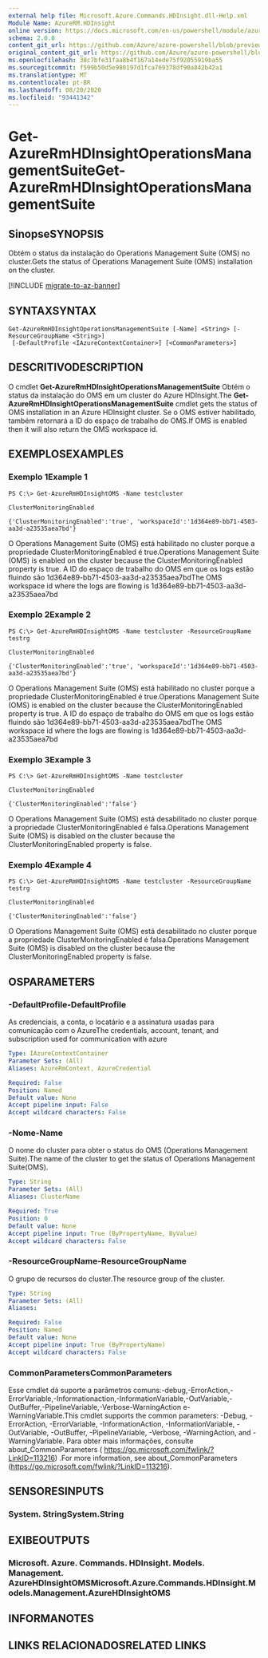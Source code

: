 ```yaml
---
external help file: Microsoft.Azure.Commands.HDInsight.dll-Help.xml
Module Name: AzureRM.HDInsight
online version: https://docs.microsoft.com/en-us/powershell/module/azurerm.hdinsight/get-azurermhdinsightoperationsmanagementsuite
schema: 2.0.0
content_git_url: https://github.com/Azure/azure-powershell/blob/preview/src/ResourceManager/HDInsight/Commands.HDInsight/help/Get-AzureRmHDInsightOperationsManagementSuite.md
original_content_git_url: https://github.com/Azure/azure-powershell/blob/preview/src/ResourceManager/HDInsight/Commands.HDInsight/help/Get-AzureRmHDInsightOperationsManagementSuite.md
ms.openlocfilehash: 38c7bfe31faa8b4f167a14ede75f92055919ba55
ms.sourcegitcommit: f599b50d5e980197d1fca769378df90a842b42a1
ms.translationtype: MT
ms.contentlocale: pt-BR
ms.lasthandoff: 08/20/2020
ms.locfileid: "93441342"
---
```

# <span data-ttu-id="1a840-101">Get-AzureRmHDInsightOperationsManagementSuite</span><span class="sxs-lookup"><span data-stu-id="1a840-101">Get-AzureRmHDInsightOperationsManagementSuite</span></span>

## <span data-ttu-id="1a840-102">Sinopse</span><span class="sxs-lookup"><span data-stu-id="1a840-102">SYNOPSIS</span></span>
<span data-ttu-id="1a840-103">Obtém o status da instalação do Operations Management Suite (OMS) no cluster.</span><span class="sxs-lookup"><span data-stu-id="1a840-103">Gets the status of Operations Management Suite (OMS) installation on the cluster.</span></span>

[!INCLUDE [migrate-to-az-banner](../../includes/migrate-to-az-banner.md)]

## <span data-ttu-id="1a840-104">SYNTAX</span><span class="sxs-lookup"><span data-stu-id="1a840-104">SYNTAX</span></span>

```
Get-AzureRmHDInsightOperationsManagementSuite [-Name] <String> [-ResourceGroupName <String>]
 [-DefaultProfile <IAzureContextContainer>] [<CommonParameters>]
```

## <span data-ttu-id="1a840-105">DESCRITIVO</span><span class="sxs-lookup"><span data-stu-id="1a840-105">DESCRIPTION</span></span>
<span data-ttu-id="1a840-106">O cmdlet **Get-AzureRmHDInsightOperationsManagementSuite** Obtém o status da instalação do OMS em um cluster do Azure HDInsight.</span><span class="sxs-lookup"><span data-stu-id="1a840-106">The **Get-AzureRmHDInsightOperationsManagementSuite** cmdlet gets the status of OMS installation in an Azure HDInsight cluster.</span></span> <span data-ttu-id="1a840-107">Se o OMS estiver habilitado, também retornará a ID do espaço de trabalho do OMS.</span><span class="sxs-lookup"><span data-stu-id="1a840-107">If OMS is enabled then it will also return the OMS workspace id.</span></span>

## <span data-ttu-id="1a840-108">EXEMPLOS</span><span class="sxs-lookup"><span data-stu-id="1a840-108">EXAMPLES</span></span>

### <span data-ttu-id="1a840-109">Exemplo 1</span><span class="sxs-lookup"><span data-stu-id="1a840-109">Example 1</span></span>
```
PS C:\> Get-AzureRmHDInsightOMS -Name testcluster

ClusterMonitoringEnabled

{'ClusterMonitoringEnabled':'true', 'workspaceId':'1d364e89-bb71-4503-aa3d-a23535aea7bd'}
```

<span data-ttu-id="1a840-110">O Operations Management Suite (OMS) está habilitado no cluster porque a propriedade ClusterMonitoringEnabled é true.</span><span class="sxs-lookup"><span data-stu-id="1a840-110">Operations Management Suite (OMS) is enabled on the cluster because the ClusterMonitoringEnabled property is true.</span></span> <span data-ttu-id="1a840-111">A ID do espaço de trabalho do OMS em que os logs estão fluindo são 1d364e89-bb71-4503-aa3d-a23535aea7bd</span><span class="sxs-lookup"><span data-stu-id="1a840-111">The OMS workspace id where the logs are flowing is 1d364e89-bb71-4503-aa3d-a23535aea7bd</span></span>

### <span data-ttu-id="1a840-112">Exemplo 2</span><span class="sxs-lookup"><span data-stu-id="1a840-112">Example 2</span></span>
```
PS C:\> Get-AzureRmHDInsightOMS -Name testcluster -ResourceGroupName testrg

ClusterMonitoringEnabled

{'ClusterMonitoringEnabled':'true', 'workspaceId':'1d364e89-bb71-4503-aa3d-a23535aea7bd'}
```

<span data-ttu-id="1a840-113">O Operations Management Suite (OMS) está habilitado no cluster porque a propriedade ClusterMonitoringEnabled é true.</span><span class="sxs-lookup"><span data-stu-id="1a840-113">Operations Management Suite (OMS) is enabled on the cluster because the ClusterMonitoringEnabled property is true.</span></span> <span data-ttu-id="1a840-114">A ID do espaço de trabalho do OMS em que os logs estão fluindo são 1d364e89-bb71-4503-aa3d-a23535aea7bd</span><span class="sxs-lookup"><span data-stu-id="1a840-114">The OMS workspace id where the logs are flowing is 1d364e89-bb71-4503-aa3d-a23535aea7bd</span></span>

### <span data-ttu-id="1a840-115">Exemplo 3</span><span class="sxs-lookup"><span data-stu-id="1a840-115">Example 3</span></span>
```
PS C:\> Get-AzureRmHDInsightOMS -Name testcluster

ClusterMonitoringEnabled

{'ClusterMonitoringEnabled':'false'}
```

<span data-ttu-id="1a840-116">O Operations Management Suite (OMS) está desabilitado no cluster porque a propriedade ClusterMonitoringEnabled é falsa.</span><span class="sxs-lookup"><span data-stu-id="1a840-116">Operations Management Suite (OMS) is disabled on the cluster because the ClusterMonitoringEnabled property is false.</span></span>

### <span data-ttu-id="1a840-117">Exemplo 4</span><span class="sxs-lookup"><span data-stu-id="1a840-117">Example 4</span></span>
```
PS C:\> Get-AzureRmHDInsightOMS -Name testcluster -ResourceGroupName testrg

ClusterMonitoringEnabled

{'ClusterMonitoringEnabled':'false'}
```

<span data-ttu-id="1a840-118">O Operations Management Suite (OMS) está desabilitado no cluster porque a propriedade ClusterMonitoringEnabled é falsa.</span><span class="sxs-lookup"><span data-stu-id="1a840-118">Operations Management Suite (OMS) is disabled on the cluster because the ClusterMonitoringEnabled property is false.</span></span>

## <span data-ttu-id="1a840-119">OS</span><span class="sxs-lookup"><span data-stu-id="1a840-119">PARAMETERS</span></span>

### <span data-ttu-id="1a840-120">-DefaultProfile</span><span class="sxs-lookup"><span data-stu-id="1a840-120">-DefaultProfile</span></span>
<span data-ttu-id="1a840-121">As credenciais, a conta, o locatário e a assinatura usadas para comunicação com o Azure</span><span class="sxs-lookup"><span data-stu-id="1a840-121">The credentials, account, tenant, and subscription used for communication with azure</span></span>

```yaml
Type: IAzureContextContainer
Parameter Sets: (All)
Aliases: AzureRmContext, AzureCredential

Required: False
Position: Named
Default value: None
Accept pipeline input: False
Accept wildcard characters: False
```

### <span data-ttu-id="1a840-122">-Nome</span><span class="sxs-lookup"><span data-stu-id="1a840-122">-Name</span></span>
<span data-ttu-id="1a840-123">O nome do cluster para obter o status do OMS (Operations Management Suite).</span><span class="sxs-lookup"><span data-stu-id="1a840-123">The name of the cluster to get the status of Operations Management Suite(OMS).</span></span>

```yaml
Type: String
Parameter Sets: (All)
Aliases: ClusterName

Required: True
Position: 0
Default value: None
Accept pipeline input: True (ByPropertyName, ByValue)
Accept wildcard characters: False
```

### <span data-ttu-id="1a840-124">-ResourceGroupName</span><span class="sxs-lookup"><span data-stu-id="1a840-124">-ResourceGroupName</span></span>
<span data-ttu-id="1a840-125">O grupo de recursos do cluster.</span><span class="sxs-lookup"><span data-stu-id="1a840-125">The resource group of the cluster.</span></span>

```yaml
Type: String
Parameter Sets: (All)
Aliases: 

Required: False
Position: Named
Default value: None
Accept pipeline input: True (ByPropertyName)
Accept wildcard characters: False
```

### <span data-ttu-id="1a840-126">CommonParameters</span><span class="sxs-lookup"><span data-stu-id="1a840-126">CommonParameters</span></span>
<span data-ttu-id="1a840-127">Esse cmdlet dá suporte a parâmetros comuns:-debug,-ErrorAction,-ErrorVariable,-Informationaction,-InformationVariable,-OutVariable,-OutBuffer,-PipelineVariable,-Verbose-WarningAction e-WarningVariable.</span><span class="sxs-lookup"><span data-stu-id="1a840-127">This cmdlet supports the common parameters: -Debug, -ErrorAction, -ErrorVariable, -InformationAction, -InformationVariable, -OutVariable, -OutBuffer, -PipelineVariable, -Verbose, -WarningAction, and -WarningVariable.</span></span> <span data-ttu-id="1a840-128">Para obter mais informações, consulte about_CommonParameters ( https://go.microsoft.com/fwlink/?LinkID=113216) .</span><span class="sxs-lookup"><span data-stu-id="1a840-128">For more information, see about_CommonParameters (https://go.microsoft.com/fwlink/?LinkID=113216).</span></span>

## <span data-ttu-id="1a840-129">SENSORES</span><span class="sxs-lookup"><span data-stu-id="1a840-129">INPUTS</span></span>

### <span data-ttu-id="1a840-130">System. String</span><span class="sxs-lookup"><span data-stu-id="1a840-130">System.String</span></span>

## <span data-ttu-id="1a840-131">EXIBE</span><span class="sxs-lookup"><span data-stu-id="1a840-131">OUTPUTS</span></span>

### <span data-ttu-id="1a840-132">Microsoft. Azure. Commands. HDInsight. Models. Management. AzureHDInsightOMS</span><span class="sxs-lookup"><span data-stu-id="1a840-132">Microsoft.Azure.Commands.HDInsight.Models.Management.AzureHDInsightOMS</span></span>

## <span data-ttu-id="1a840-133">INFORMA</span><span class="sxs-lookup"><span data-stu-id="1a840-133">NOTES</span></span>

## <span data-ttu-id="1a840-134">LINKS RELACIONADOS</span><span class="sxs-lookup"><span data-stu-id="1a840-134">RELATED LINKS</span></span>

